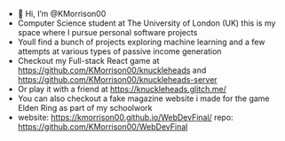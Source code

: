 - 👋 Hi, I’m @KMorrison00
- Computer Science student at The University of London (UK) this is my space where I pursue personal software projects
- Youll find a bunch of projects exploring machine learning and a few attempts at various types of passive income generation
- Checkout my Full-stack React game at https://github.com/KMorrison00/knuckleheads and https://github.com/KMorrison00/knuckleheads-server
- Or play it with a friend at https://knuckleheads.glitch.me/
- You can also checkout a fake magazine website i made for the game Elden Ring as part of my schoolwork
- website: https://kmorrison00.github.io/WebDevFinal/  repo: https://github.com/KMorrison00/WebDevFinal
